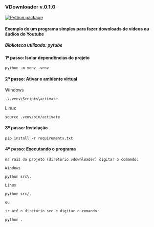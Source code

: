 ### VDownloader v.0.1.0
[![Python package](https://github.com/uadson/vdowloader/actions/workflows/build_tests.yml/badge.svg)](https://github.com/uadson/vdowloader/actions/workflows/build_tests.yml)


#### Exemplo de um programa simples para fazer downloads de vídeos ou áudios do Youtube

##### Biblioteca utilizada: pytube

#### 1º passo: Isolar dependências do projeto

    python -m venv .venv


#### 2º passo: Ativar o ambiente virtual

Windows

    .\.venv\Scripts\activate


Linux

    source .venv/bin/activate


#### 3º passo: Instalação

    pip install -r requirements.txt


#### 4º passo: Executando o programa

    na raiz do projeto (diretorio vdownloader) digitar o comando:

    Windows
    
    python src\.
    
    Linux

    python src/.

    ou 

    ir até o diretório src e digitar o comando:

    python .
